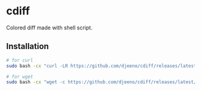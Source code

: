 # cdiff
Colored diff made with shell script.  

## Installation

```bash
# for curl
sudo bash -cx "curl -LR https://github.com/djeeno/cdiff/releases/latest/download/cdiff -o /usr/local/bin/cdiff ; chmod -v +x /usr/local/bin/cdiff"

# for wget
sudo bash -cx "wget -c https://github.com/djeeno/cdiff/releases/latest/download/cdiff -O /usr/local/bin/cdiff ; chmod -v +x /usr/local/bin/cdiff"
```
